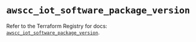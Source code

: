 # `awscc_iot_software_package_version`

Refer to the Terraform Registry for docs: [`awscc_iot_software_package_version`](https://registry.terraform.io/providers/hashicorp/awscc/0.70.0/docs/resources/iot_software_package_version).
